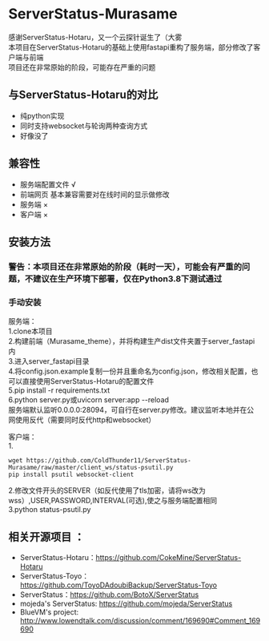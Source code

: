 # ServerStatus-Murasame

感谢ServerStatus-Hotaru，又一个云探针诞生了（大雾  
本项目在ServerStatus-Hotaru的基础上使用fastapi重构了服务端，部分修改了客户端与前端  
项目还在非常原始的阶段，可能存在严重的问题

## 与ServerStatus-Hotaru的对比
* 纯python实现
* 同时支持websocket与轮询两种查询方式
* 好像没了

## 兼容性
* 服务端配置文件 √
* 前端网页 基本兼容需要对在线时间的显示做修改
* 服务端 ×
* 客户端 ×

## 安装方法
### 警告：本项目还在非常原始的阶段（耗时一天），可能会有严重的问题，不建议在生产环境下部署，仅在Python3.8下测试通过

### 手动安装
服务端：  
1.clone本项目  
2.构建前端（Murasame_theme），并将构建生产dist文件夹置于server_fastapi内  
3.进入server_fastapi目录  
4.将config.json.example复制一份并且重命名为config.json，修改相关配置，也可以直接使用ServerStatus-Hotaru的配置文件  
5.pip install -r requirements.txt  
6.python server.py或uvicorn server:app --reload  
服务端默认监听0.0.0.0:28094，可自行在server.py修改。建议监听本地并在公网使用反代（需要同时反代http和websocket）

客户端：  
1.
```shell
wget https://github.com/ColdThunder11/ServerStatus-Murasame/raw/master/client_ws/status-psutil.py  
pip install psutil websocket-client
```
2.修改文件开头的SERVER（如反代使用了tls加密，请将ws改为wss）,USER,PASSWORD,INTERVAL(可选),使之与服务端配置相同  
3.python status-psutil.py  

## 相关开源项目 ： 
* ServerStatus-Hotaru：https://github.com/CokeMine/ServerStatus-Hotaru
* ServerStatus-Toyo：https://github.com/ToyoDAdoubiBackup/ServerStatus-Toyo
* ServerStatus：https://github.com/BotoX/ServerStatus
* mojeda's ServerStatus: https://github.com/mojeda/ServerStatus
* BlueVM's project: http://www.lowendtalk.com/discussion/comment/169690#Comment_169690